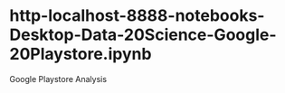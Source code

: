 # http-localhost-8888-notebooks-Desktop-Data-20Science-Google-20Playstore.ipynb
Google Playstore Analysis

